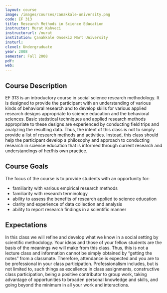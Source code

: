 ```yaml
---
layout: course
image: /images/courses/canakkale-university.png
code: EF 313
title: Research Methods in Science Education
instructor: Murat Kahveci
instructorurl: /murat
institution: Çanakkale Onsekiz Mart University
insturl:
clevel: Undergraduate
year: 2008
semester: Fall 2008
pdf:
web:
---
```


## Course Description

EF 313 is an introductory course in social science research methodology. It is designed to provide the participant with an understanding of various kinds of behavioral research and to develop skills for various applied research designs appropriate to science education and the behavioral sciences. Basic statistical techniques and applied research methods appropriate to these designs are experienced by conducting field trips and analyzing the resulting data. Thus, the intent of this class is not to simply provide a list of research methods and activities.  Instead, this class should help the participant develop a philosophy and approach to conducting research in science education that is informed through current research and understandings of her/his own practice.
  
## Course Goals

The focus of the course is to provide students with an opportunity for:

* familiarity with various empirical research methods
* familiarity with research terminology
* ability to assess the benefits of research applied to science education
* clarity and experience of data collection and analysis
* ability to report research findings in a scientific manner

## Expectations

In this class we will refine and develop what we know in a social setting by scientific methodology.  Your ideas and those of your fellow students are the basis of the meanings we will make from this class.  Thus, this is not a lecture class and information cannot be simply obtained by “getting the notes” from a classmate. Therefore, attendance is expected and you are to be professional in your class participation. Professionalism includes, but is not limited to, such things as excellence in class assignments, constructive class participation, being a positive contributor to group work, taking advantage of opportunities to broaden personal knowledge and skills, and going beyond the minimum in all your work and interactions.